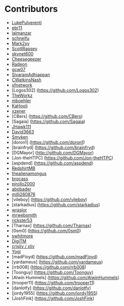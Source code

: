 # Contributors

 - [LukePulverenti](https://github.com/LukePulverenti) 
 - [ebr11](https://github.com/ebr11) 
 - [lalmanzar](https://github.com/lalmanzar) 
 - [schneifu](https://github.com/schneifu) 
 - [Mark2xv](https://github.com/Mark2xv) 
 - [ScottRapsey](https://github.com/ScottRapsey) 
 - [skynet600](https://github.com/skynet600)
 - [Cheesegeezer](https://githum.com/Cheesegeezer)
 - [Radeon](https://github.com/radeonorama)
 - [gcw07](https://github.com/gcw07)
 - [SivaramAdhiappan](https://github.com/shivaram1190)
 - [CWatkinsNash](https://github.com/CWatkinsNash)
 - [sfnetwork](https://github.com/sfnetwork)
 - [Logos302] (https://github.com/Logos302)
 - [TheWorkz](https://github.com/TheWorkz)
 - [mboehler](https://github.com/mboehler)
 - [KaHooli](https://github.com/KaHooli)
 - [xzener](https://github.com/xzener)
 - [CBers] (https://github.com/CBers)
 - [Sagaia] (https://github.com/Sagaia)
 - [JHawk111](https://github.com/JHawk111)
 - [David3663](https://github.com/david3663)
 - [Smyken](https://github.com/Smyken)
 - [doron1] (https://github.com/doron1)
 - [brainfryd] (https://github.com/brainfryd)
 - [DGMayor] (http://github.com/DGMayor)
 - [Jon-theHTPC] (https://github.com/Jon-theHTPC)
 - [aspdend] (https://github.com/aspdend)
 - [RedshirtMB](https://github.com/RedshirtMB)
 - [thealienamongus](https://github.com/thealienamongus)
 - [brocass](https://github.com/brocass)
 - [pjrollo2000](https://github.com/pjrollo2000)
 - [abobader](https://github.com/abobader)
 - [milli260876](https://github.com/milli260876)
 - [vileboy] (https://github.com/vileboy)
 - [starkadius] (https://github.com/starkadius)
 - [wraslor](https://github.com/wraslor)
 - [mrwebsmith](https://github.com/mrwebsmith)
 - [rickster53](https://github.com/rickster53)
 - [Tharnax] (https://github.com/Tharnax)
 - [0sm0] (https://github.com/0sm0)
 - [swhitmore](https://github.com/swhitmore)
 - [DigiTM](https://github.com/DigiTM)
 - [crisliv / xliv](https://github.com/crisliv)
 - [Yogi](https://github.com/yogi12)
 - [madFloyd] (https://github.com/madFloyd)
 - [yardameus] (https://github.com/yardameus)
 - [rrb008] (https://github.com/rrb008)
 - [Toonguy] (https://github.com/Toonguy)
 - [Alwin Hummels] (https://github.com/AlwinHummels)
 - [trooper11] (https://github.com/trooper11)
 - [danlotfy] (https://github.com/danlotfy)
 - [jordy1955] (https://github.com/jordy1955)
 - [JoshFink] (https://github.com/JoshFink)
